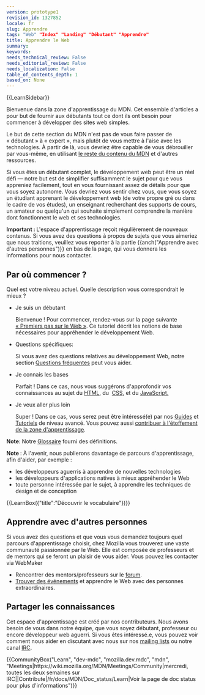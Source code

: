 ```yaml
---
version: prototype1
revision_id: 1327852
locale: fr
slug: Apprendre
tags: "Web" "Index" "Landing" "Débutant" "Apprendre"
title: Apprendre le Web
summary: 
keywords: 
needs_technical_review: False
needs_editorial_review: False
needs_localization: False
table_of_contents_depth: 1
based_on: None
---
```

<p>{{LearnSidebar}}</p>

<div class="summary">
<p>Bienvenue dans<em> </em>la zone d'apprentissage du MDN. Cet ensemble d'articles a pour but de fournir aux débutants tout ce dont ils ont besoin pour commencer à développer des sites web simples.</p>
</div>

<p>Le but de cette section du MDN n'est pas de vous faire passer de «&nbsp;débutant&nbsp;» à «&nbsp;expert&nbsp;», mais plutôt de vous mettre à l'aise avec les technologies. À partir de là, vous devriez être capable de vous débrouiller par vous-même, en utilisant <a href="/fr/">le reste du contenu du MDN</a> et d'autres ressources.</p>

<p>Si vous êtes un débutant complet, le développement web peut être un réel défi —&nbsp;notre but est de simplifier suffisamment le sujet pour que vous appreniez facilement, tout en vous fournissant assez de détails pour que vous soyez autonome. Vous devriez vous sentir chez vous, que vous soyez un étudiant apprenant le développement web (de votre propre gré ou dans le cadre de vos études), un enseignant recherchant des supports de cours, un amateur ou quelqu'un qui souhaite simplement comprendre la manière dont fonctionnent le web et ses technologies.</p>

<div class="warning">
<p><strong>Important : </strong>L'espace d'apprentissage reçoit régulièrement de nouveaux contenus. Si vous avez des questions à propos de sujets que vous aimeriez que nous traitions, veuillez vous reporter à la partie&nbsp;{{anch("Apprendre avec d'autres personnes")}} en bas de la page, qui vous donnera les informations pour nous contacter.</p>
</div>

<h2 id="Par_où_commencer">Par où commencer&nbsp;?</h2>

<p>Quel est votre niveau actuel. Quelle description vous correspondrait le mieux&nbsp;?</p>

<ul class="card-grid">
 <li><span>Je suis un débutant</span>

  <p>Bienvenue&nbsp;! Pour commencer, rendez-vous sur la page suivante&nbsp; <a href="https://developer.mozilla.org/fr/Apprendre/Commencer_avec_le_web">«&nbsp;Premiers pas sur le Web&nbsp;»</a>. Ce tutoriel décrit les notions de base nécessaires pour appréhender le développement Web.</p>
 </li>
 <li><span>Questions spécifiques:</span>
  <p>Si vous avez des questions relatives au développement Web, notre section <a href="/fr/Apprendre/Common_questions">Questions fréquentes</a> peut vous aider.</p>
 </li>
 <li><span>Je connais les bases</span>
  <p>Parfait&nbsp;! Dans ce cas, nous vous suggérons d'approfondir vos connaissances au sujet du <a href="/fr/docs/Apprendre/HTML">HTML</a>, du&nbsp; <a href="/fr/Apprendre/CSS">CSS</a>, et du <a href="/fr/docs/Apprendre/JavaScript">JavaScript.</a></p>
 </li>
 <li><span>Je veux aller plus loin</span>
  <p>Super&nbsp;! Dans ce cas, vous serez peut être intéressé(e) par nos <a href="/fr/docs/Web/Guide">Guides</a> et <a href="/fr/docs/Web/Tutoriels">Tutoriels</a> de niveau avancé. Vous pouvez aussi <a href="/en-US/Learn/How_to_contribute">contribuer à l'étoffement de la zone d'apprentissage</a>.</p>
 </li>
</ul>

<div class="note">
<p><strong>Note</strong>: Notre <a href="/fr/docs/Glossaire">Glossaire</a> fourni des définitions.</p>
</div>

<div class="note">
<p><strong>Note&nbsp;</strong>: À l'avenir, nous publierons davantage de parcours d'apprentissage, afin d'aider, par exemple&nbsp;:</p>

<ul>
 <li>les développeurs aguerris à apprendre de nouvelles technologies</li>
 <li>les développeurs d'applications natives à mieux appréhender le Web</li>
 <li>toute personne intéressée par le sujet, à apprendre les techniques de design et de conception</li>
</ul>
</div>

<p>{{LearnBox({"title":"Découvrir le vocabulaire"})}}</p>

<h2 id="Apprendre_avec_d'autres_personnes">Apprendre avec d'autres personnes</h2>

<p>Si vous avez des questions et que vous vous demandez toujours quel parcours d'apprentissage choisir, chez Mozilla vous trouverez une vaste communauté passionnée par le Web. Elle est composée de professeurs et de mentors qui se feront un plaisir de vous aider. Vous pouvez les contacter via WebMaker&nbsp;</p>

<ul>
 <li>Rencontrer des mentors/professeurs sur le <a href="http://discourse.webmaker.org/" rel="external">forum</a>.</li>
 <li><a href="https://events.webmaker.org/">Trouver des événements</a> et apprendre le Web avec des personnes extraordinaires.</li>
</ul>

<h2 id="Partager_les_connaissances">Partager les connaissances</h2>

<p>Cet espace d'apprentissage est créé par nos contributeurs. Nous avons besoin de vous dans notre équipe, que vous soyez débutant, professeur ou encore développeur web aguerri. Si vous êtes intéressé.e, vous pouvez voir comment nous aider en discutant avec nous sur nos <a href="/en-US/docs/MDN/Community#Join_our_mailing_lists">mailing lists</a> ou notre canal <a href="/en-US/docs/MDN/Community#Get_into_IRC">IRC</a>.</p>

<p>{{CommunityBox("Learn", "dev-mdc", "mozilla.dev.mdc", "mdn", "Meetings|https://wiki.mozilla.org/MDN/Meetings/Community|mercredi, toutes les deux semaines sur IRC||Contribute|/fr/docs/MDN/Doc_status/Learn|Voir la page de doc status pour plus d'informations")}}</p>


